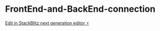 # FrontEnd-and-BackEnd-connection

[Edit in StackBlitz next generation editor ⚡️](https://stackblitz.com/~/github.com/Tharunreddy-N/FrontEnd-and-BackEnd-connection)